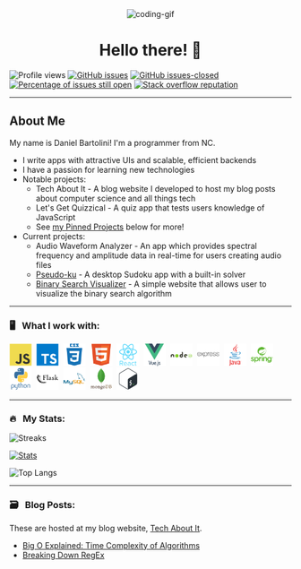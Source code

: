 <div align="center">
  
<img src="https://media0.giphy.com/media/zhYSVCirREeIZtONCI/giphy.gif?cid=ecf05e47w5us1vb9ved9rysx7ad8k3e766h1i01xu2rm5eiq&ep=v1_gifs_related&rid=giphy.gif&ct=s" alt="coding-gif" height="225px" />

<h1>Hello there! 👋</h1>
</div>

![Profile views](https://gpvc.arturio.dev/djbartolini)
[![GitHub issues](https://badgen.net/github/issues/Naereen/Strapdown.js/)](https://GitHub.com/djbartolini/issues/)
[![GitHub issues-closed](https://img.shields.io/github/issues-closed/Naereen/StrapDown.js.svg)](https://GitHub.com/djbartolini/issues?q=is%3Aissue+is%3Aclosed)
[![Percentage of issues still open](http://isitmaintained.com/badge/open/Naereen/badges.svg)](http://isitmaintained.com/project/djbartolini "Percentage of issues still open")
[![Stack overflow reputation](https://img.shields.io/stackexchange/stackoverflow/r/20453473?color=orange&label=reputation&logo=stackoverflow)](https://stackoverflow.com/users/20453473 "djbartolini's Stack Overflow Reputation")


---

## About Me 

My name is Daniel Bartolini! I'm a programmer from NC.

- I write apps with attractive UIs and scalable, efficient backends
- I have a passion for learning new technologies
- Notable projects:
  - Tech About It - A blog website I developed to host my blog posts about computer science and all things tech
  - Let's Get Quizzical - A quiz app that tests users knowledge of JavaScript 
  - See [my Pinned Projects](https://github.com/djbartolini#:~:text=Customize%20your%20pins-,Pinned,-tech%2Dabout%2Dit) below for more!
- Current projects:
  - Audio Waveform Analyzer - An app which provides spectral frequency and amplitude data in real-time for users creating audio files 
  - [Pseudo-ku](https://github.com/djbartolini/pseudo-ku) - A desktop Sudoku app with a built-in solver
  - [Binary Search Visualizer](https://github.com/djbartolini/binary-search-visualizer) - A simple website that allows user to visualize the binary search algorithm
  
---

### :desktop_computer: &nbsp; What I work with:

<div>
  <img src="https://github.com/devicons/devicon/blob/master/icons/javascript/javascript-original.svg" title="JavaScript" alt="JavaScript" width="40" height="40"/>&nbsp;
  <img src="https://github.com/devicons/devicon/blob/master/icons/typescript/typescript-original.svg" title="typescript" alt="typescript" width="40" height="40"/>&nbsp;
  <img src="https://github.com/devicons/devicon/blob/master/icons/css3/css3-plain-wordmark.svg"  title="CSS3" alt="CSS" width="40" height="40"/>&nbsp;
  <img src="https://github.com/devicons/devicon/blob/master/icons/html5/html5-original.svg" title="HTML5" alt="HTML" width="40" height="40"/>&nbsp;
    <img src="https://github.com/devicons/devicon/blob/master/icons/react/react-original-wordmark.svg" title="React" alt="React" width="40" height="40"/>&nbsp;
  <img src="https://github.com/devicons/devicon/blob/master/icons/vuejs/vuejs-original-wordmark.svg" title="Vue" alt="React" width="40" height="40"/>&nbsp;
  <img src="https://github.com/devicons/devicon/blob/master/icons/nodejs/nodejs-original-wordmark.svg" title="NodeJS" alt="NodeJS" width="40" height="40"/>&nbsp;
  <img src="https://github.com/devicons/devicon/blob/master/icons/express/express-original-wordmark.svg" title="MySQL"  alt="MySQL" width="40" height="40"/>&nbsp;
    <img src="https://github.com/devicons/devicon/blob/master/icons/java/java-original-wordmark.svg" title="Java" alt="Java" width="40" height="40"/>&nbsp;
  <img src="https://github.com/devicons/devicon/blob/master/icons/spring/spring-original-wordmark.svg" title="Spring" alt="Spring" width="40" height="40"/>&nbsp;
    <img src="https://github.com/devicons/devicon/blob/master/icons/python/python-original-wordmark.svg" title="python" alt="python" width="40" height="40"/>&nbsp;
      <img src="https://github.com/devicons/devicon/blob/master/icons/flask/flask-original-wordmark.svg" title="python" alt="python" width="40" height="40"/>&nbsp;
  <img src="https://github.com/devicons/devicon/blob/master/icons/mysql/mysql-original-wordmark.svg" title="MySQL"  alt="MySQL" width="40" height="40"/>&nbsp;
  <img src="https://github.com/devicons/devicon/blob/master/icons/mongodb/mongodb-original-wordmark.svg" title="mongodb"  alt="mongodb" width="40" height="40"/>&nbsp;
  <img src="https://github.com/devicons/devicon/blob/master/icons/bash/bash-original.svg" title="bash"  alt="bash" width="40" height="40"/>&nbsp;
</div>

---

### :fire: &nbsp; My Stats:

![Streaks](https://github-readme-streak-stats.herokuapp.com/?user=djbartolini&layout=compact&theme=blue-green)

[![Stats](https://github-readme-stats.vercel.app/api?username=djbartolini&theme=blue-green)](https://github.com/anuraghazra/github-readme-stats)

![Top Langs](https://github-readme-stats.vercel.app/api/top-langs/?username=djbartolini&layout=compact&theme=blue-green)

---

### :card_file_box: &nbsp; Blog Posts:

These are hosted at my blog website, [Tech About It](http://tech-about-it-blog.herokuapp.com/).

- [Big O Explained: Time Complexity of Algorithms](http://tech-about-it-blog.herokuapp.com/post/7)
- [Breaking Down RegEx](http://tech-about-it-blog.herokuapp.com/post/6)
